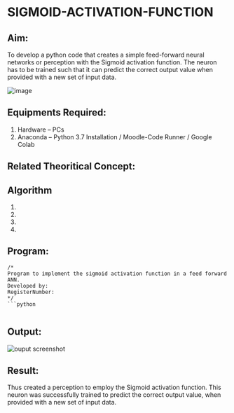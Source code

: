 # SIGMOID-ACTIVATION-FUNCTION
## Aim:
  To develop a python code that creates a simple feed-forward neural networks or perception with the Sigmoid activation function. The neuron has to be trained such that it can predict the correct output value when provided with a new set of input data.
  
 ![image](https://user-images.githubusercontent.com/93023609/162692440-f59e7ad2-0414-4ddb-8640-fede7a0655f2.png)

## Equipments Required:
1. Hardware – PCs
2. Anaconda – Python 3.7 Installation / Moodle-Code Runner / Google Colab

## Related Theoritical Concept:


## Algorithm
1.
2.
3.
4.

## Program:
```
/*
Program to implement the sigmoid activation function in a feed forward ANN.
Developed by:
RegisterNumber:  
*/
```python


```

## Output:
![ouput screenshot](XXX.png)


## Result:
  Thus created a perception to employ the Sigmoid activation function. This neuron was successfully trained to predict the correct output value, when provided with a new set of input data.
